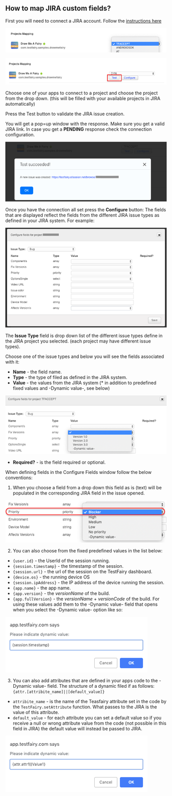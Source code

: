 ## How to map JIRA custom fields?

First you will need to connect a JIRA account. Follow the [instructions here](https://docs.testfairy.com/Bug_Tracking/JIRA_Cloud.html)

![jira projects](/img/bug-tracking/jira-connect-proj-map.png)

![jira test](/img/bug-tracking/jira-connect-project-map.png)

Choose one of your apps to connect to a project and choose the project from the drop down. (this will be filled with your available projects in JIRA automatically)

Press the Test button to validate the JIRA issue creation.

You will get a pop=up window with the response. Make sure you get a valid JIRA link.
In case you get a **PENDING** response check the connection configuration.

![test sucsess](/img/bug-tracking/jira-connect-test-ok.png)

Once you have the connection all set press the **Configure** button:
The fields that are displayed reflect the fields from the different JIRA issue types as defined in your JIRA system. 
For example:

![confuguration window](/img/bug-tracking/jira-fileds-example.png)

The **Issue Type** field is drop down list of the different issue types define in the JIRA project you selected. (each project may have different issue types).

Choose one of the issue types and below you will see the fields associated with it:

* **Name** - the field name.
* **Type** - the type of filed as defined in the JIRA system. 
* **Value** - the values from the JIRA system (* in addition to predefined fixed values and  -Dynamic value-, see below)

![jira values](/img/bug-tracking/jira-values-drop-down1.png)

* **Required?** - is the field required or optional.

[](/img/bug-tracking/jira-requiered-fildes-mark.png)

When defining fields in the Configure Fields window follow the below conventions:
1. When you choose a field from a drop down this field as is (text) will be populated in the corresponding JIRA field in the issue opened.

![values drop down](/img/bug-tracking/jira-values-drop-down.png)

2. You can also choose from the fixed predefined values in the list below:
* `{user.id}` - the UserId of the session running.
* `{session.timestamp}` - the timestamp of the session.
* `{session.url}` - the url of the session on the TestFairy dashboard.
* `{device.os}` - the running device OS
* `{session.ipAddress}` - the IP address of the device running the session.
* `{app.name}` - the app name.
* `{app.version}`  - the _versionName_ of the build.
* `{app.fullVersion}` - the _versionName_ + _versionCode_ of the build.
For using these values add them to the -Dynamic value- field that opens when you select the -Dynamic value- option like so:

![fixed values](/img/bug-tracking/jira-fixed-attr-popup.png)

3. You can also add attributes that are defined in your apps code to the -Dynamic value- field. The structure of a dynamic filed if as follows: `{attr.[attribite_name]||[default_value]}`
* `attribite_name` - is the name of the Teasfairy attribute set in the code by the `TestFairy.setAttribute` function. What passes to the JIRA is the value of this attribute.
* `default_value` -  for each attribute you can set a default value so if you receive a null or wrong attribute value from the code (not possible in this field in JIRA) the default value will instead be passed to JIRA.

![attribute setting](/img/bug-tracking/jira-dynamic-attr-setattr.png)

